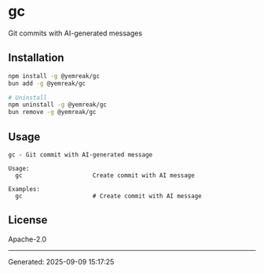 # gc

Git commits with AI-generated messages

## Installation

```bash
npm install -g @yemreak/gc
bun add -g @yemreak/gc

# Uninstall
npm uninstall -g @yemreak/gc
bun remove -g @yemreak/gc
```

## Usage

```
gc - Git commit with AI-generated message

Usage:
  gc                    Create commit with AI message

Examples:
  gc                    # Create commit with AI message
```

## License

Apache-2.0

---
Generated: 2025-09-09 15:17:25
